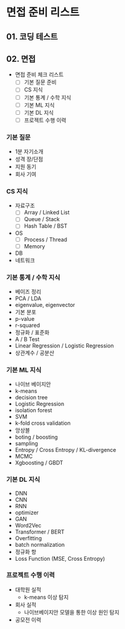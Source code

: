 # 면접 준비 리스트
## 01. 코딩 테스트
## 02. 면접
- 면접 준비 체크 리스트
  - [ ] 기본 질문 준비
  - [ ] CS 지식
  - [ ] 기본 통계 / 수학 지식
  - [ ] 기본 ML 지식
  - [ ] 기본 DL 지식
  - [ ] 프로젝트 수행 이력
### 기본 질문
- 1분 자기소개
- 성격 장/단점
- 지원 동기
- 회사 기여
### CS 지식
- 자료구조
  - [ ] Array / Linked List
  - [ ] Queue / Stack
  - [ ] Hash Table / BST
- OS
  - [ ] Process / Thread
  - [ ] Memory
- DB
- 네트워크
### 기본 통계 / 수학 지식
- 베이즈 정리
- PCA / LDA
- eigenvalue, eigenvector
- 기본 분포
- p-value
- r-squared
- 정규화 / 표준화
- A / B Test
- Linear Regression / Logistic Regression
- 상관계수 / 공분산
### 기본 ML 지식
- 나이브 베이지안
- k-means
- decision tree
- Logistic Regression
- isolation forest
- SVM
- k-fold cross validation
- 앙상블
- boting / boosting
- sampling
- Entropy / Cross Entropy / KL-divergence
- MCMC
- Xgboosting / GBDT
### 기본 DL 지식
- DNN
- CNN
- RNN
- optimizer
- GAN
- Word2Vec
- Transformer / BERT
- Overfitting
- batch normalization
- 정규화 항
- Loss Function (MSE, Cross Entropy)
### 프로젝트 수행 이력
- 대학원 실적
  - k-means 이상 탐지
- 회사 실적
  - 나이브베이지안 모델을 통한 이상 원인 탐지
- 공모전 이력
